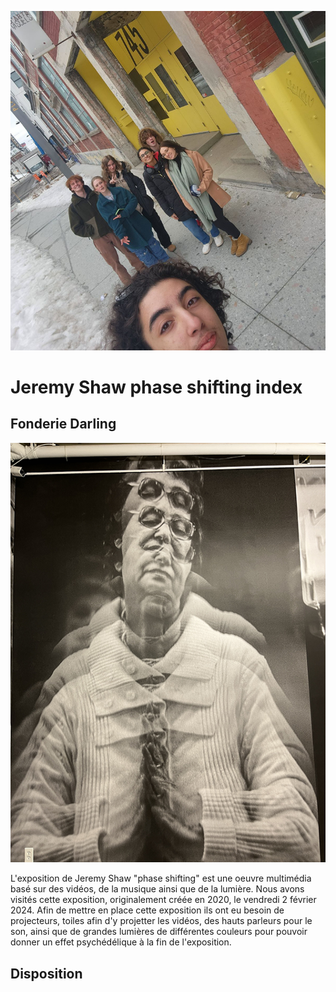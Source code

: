 ![photo](media/potos_devant_J.S_2024.png)
<h1>Jeremy Shaw phase shifting index</h1>
<h2>Fonderie Darling</h2>

![photo](media/Affiche_pre-presentation_J.S_2024.png)

L'exposition de Jeremy Shaw "phase shifting" est une oeuvre multimédia basé sur des vidéos, de la musique ainsi que de la lumière.
Nous avons visités cette exposition, originalement créée en 2020, le vendredi 2 février 2024.
Afin de mettre en place cette exposition ils ont eu besoin de projecteurs, toiles afin d'y projetter les vidéos, des hauts parleurs
pour le son, ainsi que de grandes lumières de différentes couleurs pour pouvoir donner un effet psychédélique à la fin de 
l'exposition.

<h2>Disposition</h2>
